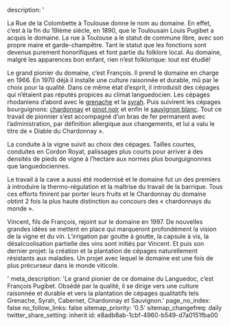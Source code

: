description: '<p>La Rue de la Colombette à Toulouse donne le nom au domaine. En effet, c’est à la fin du 19ième siècle, en 1890, que le Toulousain Louis Pugibet a acquis le domaine. La rue à Toulouse a le statut de commune libre, avec son propre maire et garde-champêtre. Tant le statut que les fonctions sont devenus purement honorifiques et font partie du folklore local. Au domaine, malgré les apparences bon enfant, rien n’est folklorique: tout est étudié!</p><p>Le grand pionier du domaine, c’est François. Il prend le domaine en charge en 1966. En 1970 déjà il installe une culture raisonnée et durable, mû par le choix pour la qualité. Dans ce même état d’esprit, il introduisit des cépages qui n’étaient pas réputés propices au climat languedocien. Les cépages rhodaniens d’abord avec le <a href="/fr/grape/grenache-noir/">grenache</a> et la <a href="/fr/grape/syrah/">syrah</a>. Puis suivirent les cépages bourguignons: <a href="/fr/grape/chardonnay/">chardonnay</a> et <a href="/fr/grape/pinot-noir/">pinot noir</a> et enfin le <a href="/fr/grape/sauvignon-blanc/">sauvignon blanc</a>. Tout ce travail de pionnier s’est accompagné d’un bras de fer permanent avec l’administration, par définition allergique aux changements, et lui a valu le titre de « Diable du Chardonnay ».</p><p>La conduite à la vigne suivit au choix des cépages. Tailles courtes, conduites en Cordon Royat, palissages plus courts pour arriver à des densités de pieds de vigne à l’hectare aux normes plus bourguignonnes que languedociennes.</p><p>Le travail à la cave a aussi été modernisé et le domaine fut un des premiers à introduire la thermo-régulation et la maîtrise du travail de la barrique. Tous ces efforts finirent par porter leurs fruits et le Chardonnay du domaine obtint 2 fois la plus haute distinction au concours des « chardonnays du monde ».</p><p>Vincent, fils de François, rejoint sur le domaine en 1997. De nouvelles grandes idées se mettent en place qui marqueront profondément la vision de la vigne et du vin. L’irrigation par goutte à goutte, la capsule à vis, la désalcoolisation partielle des vins sont initiés par Vincent. Et puis son dernier projet: la création et la plantation de cépages naturellement résistants aux maladies. Un projet avec lequel le domaine est une fois de plus précurseur dans le monde viticole.</p>'
meta_description: 'Le grand pionier de ce domaine du Languedoc, c’est François Pugibet. Obsédé par la qualité, il se dirige vers une culture raisonnée et durable et vers la plantation de cépages qualitatifs tels Grenache, Syrah, Cabernet, Chardonnay et Sauvignon.'
page_no_index: false
no_follow_links: false
sitemap_priority: '0.5'
sitemap_changefreq: daily
twitter_share_setting: inherit
id: e8adb8ab-1cbf-4960-b549-d7a0151fba00
